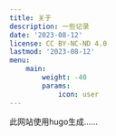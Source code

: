 ```yaml
---
title: 关于
description: 一些记录
date: '2023-08-12'
license: CC BY-NC-ND 4.0
lastmod: '2023-08-12'
menu:
    main: 
        weight: -40
        params:
            icon: user
---
```


此网站使用hugo生成......
